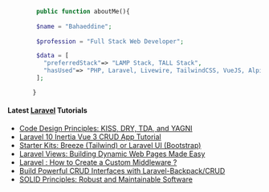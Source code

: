 ```php
        public function aboutMe(){  
        
        $name = "Bahaeddine";
        
        $profession = "Full Stack Web Developer";

        $data = [
          "preferredStack"=> "LAMP Stack, TALL Stack",
          "hasUsed"=> "PHP, Laravel, Livewire, TailwindCSS, VueJS, AlpineJS"
        ];

       }
```
#### Latest [Laravel](https://aliendev.org) Tutorials

- [Code Design Principles: KISS, DRY, TDA, and YAGNI](https://aliendev.org/blog/post/code-design-principles-kiss-dry-tda-and-yagni)
- [Laravel 10 Inertia Vue 3 CRUD App Tutorial](https://aliendev.org/blog/post/laravel-10-inertia-vue-3-crud-app-tutorial)
- [Starter Kits: Breeze (Tailwind) or Laravel UI (Bootstrap)](https://aliendev.org/blog/post/starter-kits-breeze-tailwind-or-laravel-ui-bootstrap)
- [Laravel Views: Building Dynamic Web Pages Made Easy](https://aliendev.org/blog/post/laravel-views-building-dynamic-web-pages-made-easy)
- [Laravel : How to Create a Custom Middleware ?](https://aliendev.org/blog/post/laravel-how-to-create-a-custom-middleware)
- [Build Powerful CRUD Interfaces with Laravel-Backpack/CRUD](https://aliendev.org/blog/post/build-powerful-crud-interfaces-with-laravel-backpack-crud)
- [SOLID Principles: Robust and Maintainable Software](https://aliendev.org/blog/post/solid-principles-robust-and-maintainable-software)
